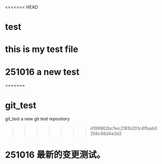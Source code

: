 <<<<<<< HEAD
# test
# this is my test file
# 251016 a new test
=======
# git_test
git_test a new git test repository
>>>>>>> d199862bc5ec2181b201c4ffaab0256c66d4a3d2
# 251016 最新的变更测试。
